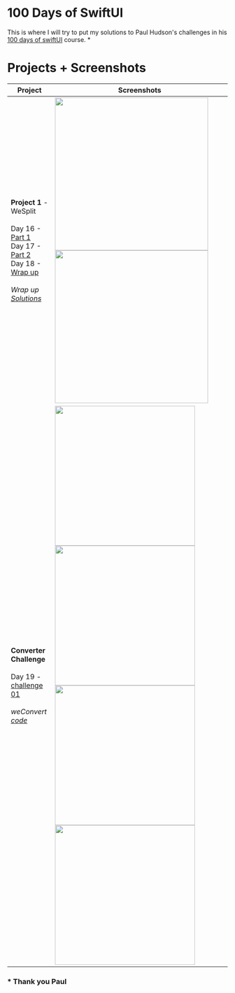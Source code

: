 # 100 Days of  SwiftUI

This is where I will try to put my solutions to Paul Hudson's challenges in his [100 days of swiftUI](https://www.hackingwithswift.com/100/swiftui) course. *


# Projects + Screenshots

Project|Screenshots
-|-
**Project 1** - WeSplit<br/><br/>                                                                                                                                 Day 16 - [Part 1](https://www.hackingwithswift.com/100/swiftui/16)<br/>                                                                                           Day 17 - [Part 2](https://www.hackingwithswift.com/100/swiftui/17)<br/>                                                                                           Day 18 - [Wrap up](https://www.hackingwithswift.com/100/swiftui/18)<br/>                                                                                         <br/>                                                                                                                                                                              *Wrap up [Solutions](https://github.com/Ztottas/100-Days-of-SwiftUI/blob/main/Project%2001.md)*                                                                                   |                                                                                                                                                                              <img src="https://user-images.githubusercontent.com/86367196/123257837-f5721280-d4f2-11eb-8d72-ddb1ecddfaf2.jpg" height="350">                                                                                                                                                                                 <img src="https://user-images.githubusercontent.com/86367196/123258929-39b1e280-d4f4-11eb-8031-6e3c5361df2d.jpg" height="350">
**Converter Challenge**<br/><br/>                                                                                                                                     Day 19 - [challenge 01](https://www.hackingwithswift.com/100/swiftui/19)<br/>                                                                                         <br/>                                                                                                                                                                               *weConvert [code](https://github.com/Ztottas/100-Days-of-SwiftUI/blob/main/Challenge%20day%2001.md)*                                                                                   |                                                                                                                                                                              <img src="https://user-images.githubusercontent.com/86367196/123551579-ba7e1200-d772-11eb-8088-af9faf58036c.png" height="320">                                   <img src="https://user-images.githubusercontent.com/86367196/123551612-daadd100-d772-11eb-9640-f7212ee6325d.png" height="320">                                   <img src="https://user-images.githubusercontent.com/86367196/123551615-de415800-d772-11eb-84a4-3216760c5755.png" height="320">                                   <img src="https://user-images.githubusercontent.com/86367196/123551619-e00b1b80-d772-11eb-8aa2-6f077167c6ef.png" height="320">



 ### * Thank you Paul

